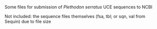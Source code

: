 Some files for submission of _Plethodon serratus_ UCE sequences to NCBI

Not included: the sequence files themselves (fsa, tbl; or sqn, val from Sequin) due to file size
